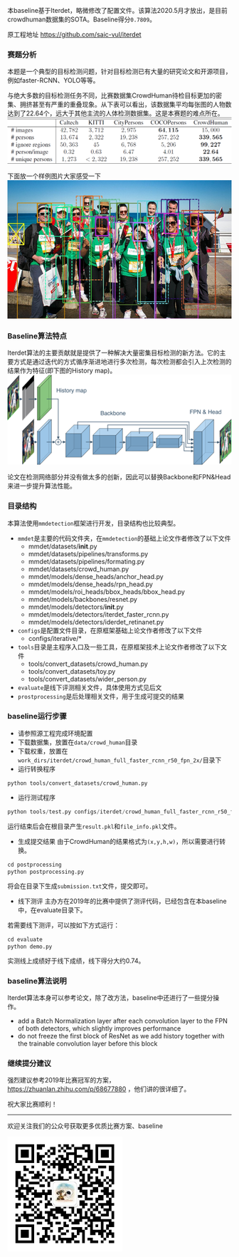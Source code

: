 
本baseline基于Iterdet，略微修改了配置文件。该算法2020.5月才放出，是目前crowdhuman数据集的SOTA。Baseline得分`0.7809`。

原工程地址 https://github.com/saic-vul/iterdet



### 赛题分析
本题是一个典型的目标检测问题，针对目标检测已有大量的研究论文和开源项目，例如faster-RCNN、YOLO等等。

与绝大多数的目标检测任务不同，比赛数据集CrowdHuman待检目标更加的密集、拥挤甚至有严重的重叠现象。从下表可以看出，该数据集平均每张图的人物数达到了22.64个，远大于其他主流的人体检测数据集。这是本赛题的难点所在。
![](figures/fig1.png)

下面放一个样例图片大家感受一下
![](figures/4.jpg)

### Baseline算法特点
Iterdet算法的主要贡献就是提供了一种解决大量密集目标检测的新方法。它的主要方式是通过迭代的方式循序渐进地进行多次检测，每次检测都会引入上次检测的结果作为特征(即下图的History map)。
![](figures/scheme.png)

论文在检测网络部分并没有做太多的创新，因此可以替换Backbone和FPN&Head来进一步提升算法性能。

### 目录结构
本算法使用`mmdetection`框架进行开发，目录结构也比较典型。
- `mmdet`是主要的代码文件夹，在`mmdetection`的基础上论文作者修改了以下文件
  - mmdet/datasets/__init__.py
  - mmdet/datasets/pipelines/transforms.py
  - mmdet/datasets/pipelines/formating.py
  - mmdet/datasets/crowd_human.py
  - mmdet/models/dense_heads/anchor_head.py
  - mmdet/models/dense_heads/rpn_head.py
  - mmdet/models/roi_heads/bbox_heads/bbox_head.py
  - mmdet/models/backbones/resnet.py
  - mmdet/models/detectors/__init__.py
  - mmdet/models/detectors/iterdet_faster_rcnn.py
  - mmdet/models/detectors/iderdet_retinanet.py
- `configs`是配置文件目录，在原框架基础上论文作者修改了以下文件
  - configs/iterative/* 
- `tools`目录是主程序入口及一些工具，在原框架技术上论文作者修改了以下文件
  - tools/convert_datasets/crowd_human.py
  - tools/convert_datasets/toy.py
  - tools/convert_datasets/wider_person.py
- `evaluate`是线下评测相关文件，具体使用方式见后文
- `prostprocessing`是后处理相关文件，用于生成可提交的结果
  
### baseline运行步骤
- 请参照源工程完成环境配置
- 下载数据集，放置在`data/crowd_human`目录
- 下载权重，放置在`work_dirs/iterdet/crowd_human_full_faster_rcnn_r50_fpn_2x/`目录下
- 运行转换程序
```
python tools/convert_datasets/crowd_human.py
```

- 运行测试程序
```python
python tools/test.py configs/iterdet/crowd_human_full_faster_rcnn_r50_fpn_2x.py work_dirs/iterdet/crowd_human_full_faster_rcnn_r50_fpn_2x/crowd_human_full_faster_rcnn_r50_fpn_2x.pth --out result.pkl --eval bbox
```
运行结束后会在根目录产生`result.pkl`和`file_info.pkl`文件。

- 生成提交结果
由于CrowdHuman的结果格式为`(x,y,h,w)`，所以需要进行转换。
```
cd postprocessing
python postprocessing.py
```
将会在目录下生成`submission.txt`文件，提交即可。

- 线下测评
主办方在2019年的比赛中提供了测评代码，已经包含在本baseline中，在evaluate目录下。

若需要线下测评，可以按如下方式运行：
```
cd evaluate
python demo.py
```
实测线上成绩好于线下成绩，线下得分大约0.74。

### baseline算法说明
Iterdet算法本身可以参考论文，除了改方法，baseline中还进行了一些提分操作。

- add a Batch Normalization layer after each convolution layer to the FPN of both detectors, which slightly improves performance
- do not freeze the first block of ResNet as we add history together with the trainable convolution layer before this block



### 继续提分建议
强烈建议参考2019年比赛冠军的方案， https://zhuanlan.zhihu.com/p/68677880 ，他们讲的很详细了。

祝大家比赛顺利！

---
欢迎关注我们的公众号获取更多优质比赛方案、baseline

![](figures/qrcode.jpg)


<!-- - image demo
```
python demo/image_demo.py /mnt/data/iterdet/data/crowd_human/Images/273271,c9db000d5146c15.jpg configs/iterdet/crowd_human_full_faster_rcnn_r50_fpn_2x.py \
    work_dirs/iterdet/crowd_human_full_faster_rcnn_r50_fpn_2x/crowd_human_full_faster_rcnn_r50_fpn_2x.pth
``` -->